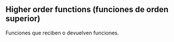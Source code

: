 ## Higher order functions (funciones de orden superior)

Funciones que reciben o devuelven funciones.
